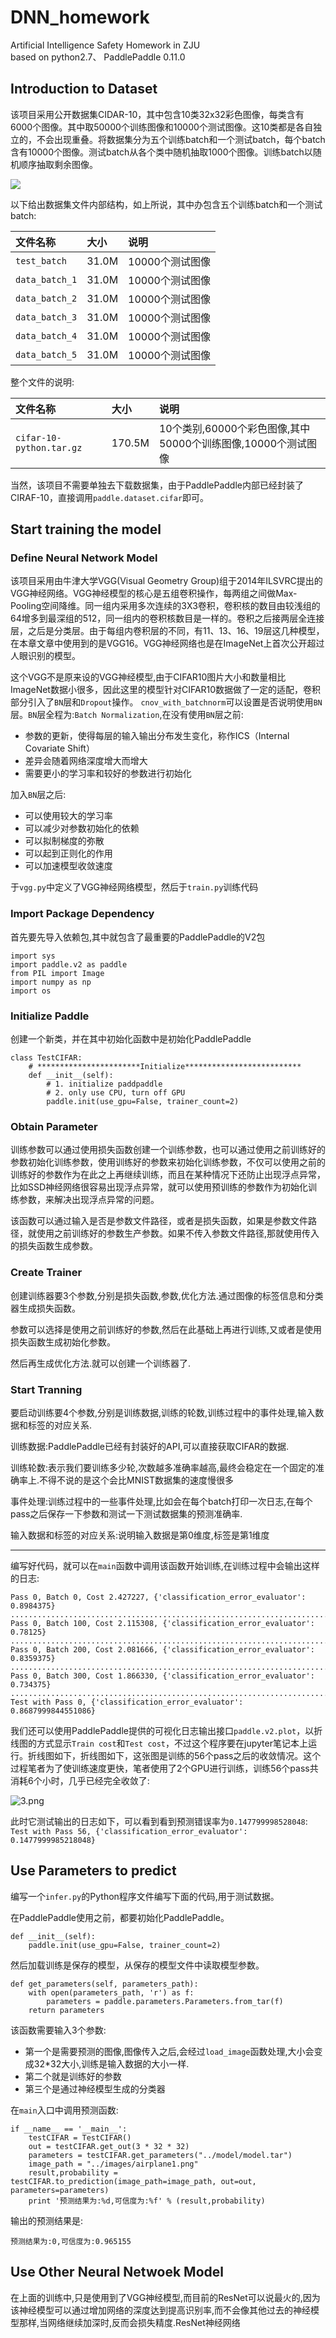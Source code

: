 # DNN_homework
Artificial Intelligence Safety Homework in ZJU    
based on python2.7、 PaddlePaddle 0.11.0

## Introduction to Dataset
该项目采用公开数据集CIDAR-10，其中包含10类32x32彩色图像，每类含有6000个图像。其中取50000个训练图像和10000个测试图像。这10类都是各自独立的，不会出现重叠。将数据集分为五个训练batch和一个测试batch，每个batch含有10000个图像。测试batch从各个类中随机抽取1000个图像。训练batch以随机顺序抽取剩余图像。

![](https://images2018.cnblogs.com/blog/1196151/201712/1196151-20171225161744462-2083152737.png)

以下给出数据集文件内部结构，如上所说，其中办包含五个训练batch和一个测试batch:

|文件名称|大小|说明|
|:--- |:---|:---| 
|`test_batch` | 31.0M | 10000个测试图像 |
|`data_batch_1` | 31.0M | 10000个测试图像 |
|`data_batch_2` | 31.0M | 10000个测试图像 |
|`data_batch_3` | 31.0M | 10000个测试图像 |
|`data_batch_4` | 31.0M | 10000个测试图像 |
|`data_batch_5` | 31.0M | 10000个测试图像 |

整个文件的说明:  

|文件名称|大小|说明|
|:--- |:---|:---| 
|`cifar-10-python.tar.gz` | 170.5M | 10个类别,60000个彩色图像,其中50000个训练图像,10000个测试图像 |

当然，该项目不需要单独去下载数据集，由于PaddlePaddle内部已经封装了CIRAF-10，直接调用`paddle.dataset.cifar`即可。

## Start training the model

### Define Neural Network Model

该项目采用由牛津大学VGG(Visual Geometry Group)组于2014年ILSVRC提出的VGG神经网络。VGG神经模型的核心是五组卷积操作，每两组之间做Max-Pooling空间降维。同一组内采用多次连续的3X3卷积，卷积核的数目由较浅组的64增多到最深组的512，同一组内的卷积核数目是一样的。卷积之后接两层全连接层，之后是分类层。由于每组内卷积层的不同，有11、13、16、19层这几种模型，在本章文章中使用到的是VGG16。VGG神经网络也是在ImageNet上首次公开超过人眼识别的模型。

这个VGG不是原来设的VGG神经模型,由于CIFAR10图片大小和数量相比ImageNet数据小很多，因此这里的模型针对CIFAR10数据做了一定的适配，卷积部分引入了`BN`层和`Dropout`操作。
`cnov_with_batchnorm`可以设置是否说明使用`BN`层。`BN`层全程为:`Batch Normalization`,在没有使用`BN`层之前:

- 参数的更新，使得每层的输入输出分布发生变化，称作ICS（Internal Covariate Shift）
- 差异会随着网络深度增大而增大
- 需要更小的学习率和较好的参数进行初始化

加入`BN`层之后:

- 可以使用较大的学习率
- 可以减少对参数初始化的依赖
- 可以拟制梯度的弥散
- 可以起到正则化的作用
- 可以加速模型收敛速度

于`vgg.py`中定义了VGG神经网络模型，然后于`train.py`训练代码

### Import Package Dependency

首先要先导入依赖包,其中就包含了最重要的PaddlePaddle的V2包

```
import sys
import paddle.v2 as paddle
from PIL import Image
import numpy as np
import os
```

### Initialize Paddle

创建一个新类，并在其中初始化函数中是初始化PaddlePaddle

```
class TestCIFAR:
    # ***********************Initialize**************************
    def __init__(self):
        # 1. initialize paddpaddle
        # 2. only use CPU, turn off GPU
        paddle.init(use_gpu=False, trainer_count=2)

```

### Obtain Parameter

训练参数可以通过使用损失函数创建一个训练参数，也可以通过使用之前训练好的参数初始化训练参数，使用训练好的参数来初始化训练参数，不仅可以使用之前的训练好的参数作为在此之上再继续训练，而且在某种情况下还防止出现浮点异常，比如SSD神经网络很容易出现浮点异常，就可以使用预训练的参数作为初始化训练参数，来解决出现浮点异常的问题。

该函数可以通过输入是否是参数文件路径，或者是损失函数，如果是参数文件路径，就使用之前训练好的参数生产参数。如果不传入参数文件路径,那就使用传入的损失函数生成参数。


### Create Trainer

创建训练器要3个参数,分别是损失函数,参数,优化方法.通过图像的标签信息和分类器生成损失函数。

参数可以选择是使用之前训练好的参数,然后在此基础上再进行训练,又或者是使用损失函数生成初始化参数。

然后再生成优化方法.就可以创建一个训练器了.

### Start Tranning

要启动训练要4个参数,分别是训练数据,训练的轮数,训练过程中的事件处理,输入数据和标签的对应关系.

训练数据:PaddlePaddle已经有封装好的API,可以直接获取CIFAR的数据.

训练轮数:表示我们要训练多少轮,次数越多准确率越高,最终会稳定在一个固定的准确率上.不得不说的是这个会比MNIST数据集的速度慢很多

事件处理:训练过程中的一些事件处理,比如会在每个batch打印一次日志,在每个pass之后保存一下参数和测试一下测试数据集的预测准确率.

输入数据和标签的对应关系:说明输入数据是第0维度,标签是第1维度

-----------------------

编写好代码，就可以在`main`函数中调用该函数开始训练,在训练过程中会输出这样的日志:

```
Pass 0, Batch 0, Cost 2.427227, {'classification_error_evaluator': 0.8984375}
...................................................................................................
Pass 0, Batch 100, Cost 2.115308, {'classification_error_evaluator': 0.78125}
...................................................................................................
Pass 0, Batch 200, Cost 2.081666, {'classification_error_evaluator': 0.8359375}
...................................................................................................
Pass 0, Batch 300, Cost 1.866330, {'classification_error_evaluator': 0.734375}
..........................................................................................
Test with Pass 0, {'classification_error_evaluator': 0.8687999844551086}
```

我们还可以使用PaddlePaddle提供的可视化日志输出接口`paddle.v2.plot`，以折线图的方式显示`Train cost`和`Test cost`，不过这个程序要在jupyter笔记本上运行。折线图如下，折线图如下，这张图是训练的56个pass之后的收敛情况。这个过程笔者为了使训练速度更快，笔者使用了2个GPU进行训练，训练56个pass共消耗6个小时，几乎已经完全收敛了:

![3.png](https://i.loli.net/2021/10/15/7rVgIYTZszGAHlt.png)

此时它测试输出的日志如下，可以看到看到预测错误率为`0.147799998528048`:
`Test with Pass 56, {'classification_error_evaluator': 0.1477999985218048}`

## Use Parameters to predict

编写一个`infer.py`的Python程序文件编写下面的代码,用于测试数据。 

在PaddlePaddle使用之前，都要初始化PaddlePaddle。

```
def __init__(self):
    paddle.init(use_gpu=False, trainer_count=2)
```

然后加载训练是保存的模型，从保存的模型文件中读取模型参数。

```
def get_parameters(self, parameters_path):
    with open(parameters_path, 'r') as f:
        parameters = paddle.parameters.Parameters.from_tar(f)
    return parameters
```


该函数需要输入3个参数:

- 第一个是需要预测的图像,图像传入之后,会经过`load_image`函数处理,大小会变成32*32大小,训练是输入数据的大小一样.
- 第二个就是训练好的参数
- 第三个是通过神经模型生成的分类器

在`main`入口中调用预测函数:

```
if __name__ == '__main__':
    testCIFAR = TestCIFAR()
    out = testCIFAR.get_out(3 * 32 * 32)
    parameters = testCIFAR.get_parameters("../model/model.tar")
    image_path = "../images/airplane1.png"
    result,probability = testCIFAR.to_prediction(image_path=image_path, out=out, parameters=parameters)
    print '预测结果为:%d,可信度为:%f' % (result,probability)

```

输出的预测结果是:

`预测结果为:0,可信度为:0.965155`

## Use Other Neural Netwoek Model

在上面的训练中,只是使用到了VGG神经模型,而目前的ResNet可以说最火的,因为该神经模型可以通过增加网络的深度达到提高识别率,而不会像其他过去的神经模型那样,当网络继续加深时,反而会损失精度.ResNet神经网络



